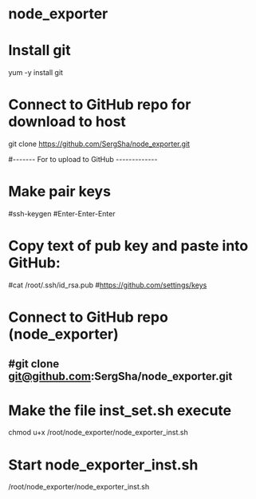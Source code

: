 # node_exporter
# Install git
yum -y install git

# Connect to GitHub repo for download to host
git clone https://github.com/SergSha/node_exporter.git

#------- For to upload to GitHub -------------
# Make pair keys
#ssh-keygen #Enter-Enter-Enter
# Copy text of pub key and paste into GitHub:
#cat /root/.ssh/id_rsa.pub
#https://github.com/settings/keys
# Connect to GitHub repo (node_exporter)
#git clone git@github.com:SergSha/node_exporter.git
------------------------------------------------

# Make the file inst_set.sh execute
chmod u+x /root/node_exporter/node_exporter_inst.sh

# Start node_exporter_inst.sh
/root/node_exporter/node_exporter_inst.sh

